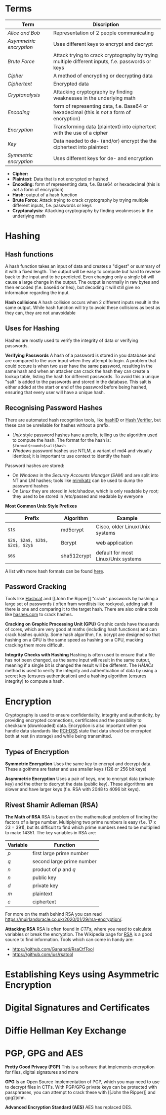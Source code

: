 
# Terms

| Term                    | Discription                                                                                     |
| ----------------------- | ----------------------------------------------------------------------------------------------- |
| *Alice and Bob*         | Representation of 2 people communicating                                                        |
| *Asymmetric encryption* | Uses different keys to encrypt and decrypt                                                      |
| *Brute Force*           | Attack trying to crack cryptography by trying multiple different inputs, f.e. passwords or keys |
| *Cipher*                | A method of encrypting or decrypting data                                                       |
| *Ciphertext*            | Encrypted data                                                                                  |
| *Cryptanalysis*         | Attacking cryptography by finding weaknesses in the underlying math                             |
| *Encoding*              | form of representing data, f.e. Base64 or hexadecimal (this is *not* a form of encryption)      |
| *Encryption*            | Transforming data (plaintext) into ciphertext with the use of a cipher                          |
| *Key*                   | Data needed to de- (and/or) encrypt the the ciphertext into plaintext                           |
| *Symmetric encryption*  | Uses different keys for de- and encryption                                                      |

- **Cipher:**
- **Plaintext:** Data that is not encrypted or hashed 
- **Encoding:** form of representing data, f.e. Base64 or hexadecimal (this is *not* a form of encryption)
- **Hash:** output of a hash function 
- **Brute Force:** Attack trying to crack cryptography by trying multiple different inputs, f.e. passwords or keys
- **Cryptanalysis:** Attacking cryptography by finding weaknesses in the underlying math
# Hashing
## Hash functions
A hash function takes an input of data and creates a "digest" or summary of it with a fixed length. The output will be easy to compute but hard to reverse back to the input and to be predicted. Even changing only a single bit will cause a large change in the output. 
The output is normally in raw bytes and then encoded (f.e. base64 or hex), but decoding it will still give no information regarding the input.

**Hash collisions**
A hash collision occurs when 2 different inputs result in the same output. While hash function will try to avoid these collisions as best as they can, they are not unavoidable
## Uses for Hashing
Hashes are mostly used to verify the integrity of data or verifying passwords.
 
 **Verifying Passwords**
 A hash of a password is stored in you database and are compared to the user input when they attempt to login.
 A problem that could occure is when two user have the same password, resulting in the same hash and when an attacker can crack the hash they can create a lookup table, listing the hash for different passwords. To avoid this a unique "salt" is added to the passwords and stored in the database. This salt is either added at the start or end of the password before being hashed, ensuring that every user will have a unique hash. 
## Recognising Password Hashes
There are automated hash recognition tools, like [hashID](https://pypi.org/project/hashID/) or [Hash Verifier](https://hashes.com/en/tools/verify), but these can be unreliable for hashes without a prefix.
- *Unix* style password hashes have a prefix, telling us the algorithm used to compute the hash. The format for the hash is: `$format$rounds$salt$hash`
- *Windows* password hashes use NTLM, a variant of md4 and visually identical; it is important to use context to identify the hash

Password hashes are stored:
- On *Windows* in the *Security Accounts Manager (SAM)* and are split into NT and LM hashes; tools like [mimikatz](https://github.com/ParrotSec/mimikatz) can be used to dump the password hashes
- On *Linux* they are stored in /etc/shadow, which is only readable by root; they used to be stored in /etc/passed and readable by everyone

**Most Common Unix Style Prefixes**

| Prefix                        | Algorithm   | Example                             |
| ----------------------------- | ----------- | ----------------------------------- |
| `$1$`                         | md5crypt    | Cisco, older Linux/Unix systems     |
| `$2$, $2a$, $2b$, $2x$, $2y$` | Bcrypt      | web application                     |
| `$6$`                         | sha512crypt | default for most Linux/Unix systems |
A list with more hash formats can be found [here](https://hashcat.net/wiki/doku.php?id=example_hashes).
## Password Cracking
Tools like [Hashcat](https://hashcat.net/hashcat/) and [[John the Ripper]] "crack" passwords by hashing a large set of passwords ( often fram wordlists like rockyou), adding salt if there is one and comparing it to the target hash.
There are also online tools like [hashes.com](https://hashes.com/en/decrypt/hash) to crack hashes.

**Cracking on Graphic Processing Unit (GPU)**
	Graphic cards have thousands of cores, which are very good at maths (including hash functions) and can  crack hashes quickly. Some hash algorithm, f.e. bcrypt are designed so that hashing on a GPU is the same speed as hashing on a CPU, macking cracking them more difficult.

**Integrity Checks with Hashing**
Hashing is often used to ensure that a file has not been changed, as the same input will result in the same output, meaning if a single bit is changed the result will be different.
The *HMACs* method is used to verify the integrity and authentication of data by using a secret key (ensures authentication) and a hashing algorithm (ensures integrity) to compute a hash. 

# Encryption
Cryptography is used to ensure confidentiality, integrity and authenticity, by providing encrypted connections, certificates and the possibility to checksum (downloaded) data.
Encryption is also important when you handle data standards like [PCI-DSS](https://listings.pcisecuritystandards.org/documents/PCI_DSS_for_Large_Organizations_v1.pdf) state that data should be encrypted both at rest (in storage) and while being transmitted.
## Types of Encryption

**Symmetric Encryption**
Uses the same key to encrypt and decrypt data. These algoithms are faster and use smaller keys (128 or 256 bit keys)

**Asymmetric Encryption**
Uses a pair of keys, one to encrypt data (private key) and the other to decrypt the data (public key). These algorithms are slower and have larger keys (f.e. RSA with 2048 to 4096 bit keys). 
## Rivest Shamir Adleman (RSA) 
**The Math of RSA**
RSA is based on the mathematical problem of finding the factors of a large number. Multiplying two prime numbers is easy (f.e. 17 x 23 = 391), but its difficult to find which prime numbers need to be multiplied to make 14351.
The key variables in RSA are:

| Variable | Function                  |
| -------- | ------------------------- |
| *p*      | first large prime number  |
| *q*      | second large prime number |
| *n*      | product of *p* and *q*    |
| *n*      | public key                |
| *d*      | private key               |
| *m*      | plaintext                 |
| *c*      | ciphertext                |
For more on the math behind RSA you can read https://muirlandoracle.co.uk/2020/01/29/rsa-encryption/.

**Attacking RSA**
RSA is often found in *CTFs*, where you need to calculate variables or break the encryption.
The Wikipedia page for [RSA](https://en.wikipedia.org/wiki/RSA_(cryptosystem)) is a good source to find information.
Tools which can come in handy are:
- https://github.com/Ganapati/RsaCtfTool
- https://github.com/ius/rsatool

# Establishing Keys using Asymmetric Encryption

# Digital Signatures and Certificates
# Diffie Hellman Key Exchange

# PGP, GPG and AES
**Pretty Good Privacy (PGP)**
This is a software that implements encryption for files, digital signatures and more

**GPG**
Is an Open Source Implementation of PGP, which you may need to use to decrypt files in CTFs. With PGP/GPG private keys can be protected with passphrases, you can attempt to crack these with [[John the Ripper]] and gpg2john. 

**Advanced Encryption Standard (AES)**
AES has replaced DES.